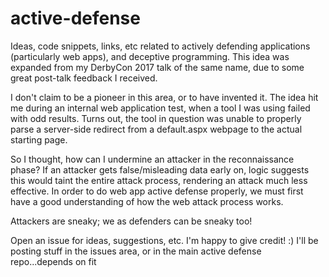# active-defense
Ideas, code snippets, links, etc related to actively defending applications (particularly web apps), and deceptive programming.  This idea
was expanded from my DerbyCon 2017 talk of the same name, due to some great post-talk feedback I received.

I don't claim to be a pioneer in this area, or to have invented it.  The idea hit me during an internal web application test, when a tool I was using failed with odd results.  Turns out, the tool in question was unable to properly parse a server-side redirect from a default.aspx webpage to the actual starting page.  

So I thought, how can I undermine an attacker in the reconnaissance phase?  If an attacker gets false/misleading data early on, logic suggests this would taint the entire attack process, rendering an attack much less effective.  In order to do web app active defense properly, we must first have a good understanding of how the web attack process works.

Attackers are sneaky; we as defenders can be sneaky too!

Open an issue for ideas, suggestions, etc.  I'm happy to give credit! :)  I'll be posting stuff in the issues area, or in the main active defense repo...depends on fit
